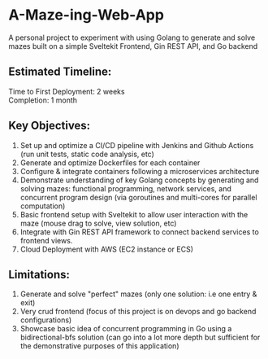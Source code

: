 # A-Maze-ing-Web-App
A personal project to experiment with using Golang to generate and solve mazes built on a simple Sveltekit Frontend, Gin REST API, and Go backend

## Estimated Timeline:
Time to First Deployment: 2 weeks \
Completion: 1 month

## Key Objectives: 
1. Set up and optimize a CI/CD pipeline with Jenkins and Github Actions (run unit tests, static code analysis, etc)
2. Generate and optimize Dockerfiles for each container
3. Configure & integrate containers following a microservices architecture
4. Demonstrate understanding of key Golang concepts by generating and solving mazes: functional programming, network services, and concurrent program design (via goroutines and multi-cores for parallel computation)
5. Basic frontend setup with Sveltekit to allow user interaction with the maze (mouse drag to solve, view solution, etc)
6. Integrate with Gin REST API framework to connect backend services to frontend views.
7. Cloud Deployment with AWS (EC2 instance or ECS)

## Limitations:
1. Generate and solve "perfect" mazes (only one solution: i.e one entry & exit)
2. Very crud frontend (focus of this project is on devops and go backend configurations)
3. Showcase basic idea of concurrent programming in Go using a bidirectional-bfs solution (can go into a lot more depth but sufficient for the demonstrative purposes of this application)
